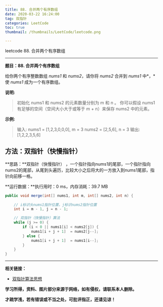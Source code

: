 ```yaml
---
title: 88. 合并两个有序数组
date: 2020-03-22 16:24:00
tag: 双指针
categories: LeetCode
toc: true
thumbnail: /thumbnails/LeetCode/leetcode.png

---
```


leetcode 88. 合并两个有序数组

<!--more-->

---

**题目：88. 合并两个有序数组**

给你两个有序整数数组 *nums1* 和 *nums2*，请你将 *nums2* 合并到 *nums1* 中*，*使 *nums1* 成为一个有序数组。

**说明:**

> 初始化 nums1 和 nums2 的元素数量分别为 m 和 n 。
> 你可以假设 nums1 有足够的空间（空间大小大于或等于 m + n）来保存 nums2 中的元素。

**示例:**

> 输入: 
> 	nums1 = [1,2,3,0,0,0], m = 3
> 	nums2 = [2,5,6],       n = 3
> 输出: [1,2,2,3,5,6]

## 方法：双指针（快慢指针）

**思路：**双指针（快慢指针） ，一个指针指向nums1的尾部，一个指针指向nums2的尾部，从尾到头遍历，比较大小之后将大的一方放入到nums1尾部，指针向前移一格。

**运行数据：**执行用时：0 ms，内存消耗：39.7 MB

```java
public void merge(int[] nums1, int m, int[] nums2, int n) {
		
    // i标识头nums1指针位置，j标识nums2指针位置
    int i = m - 1, j = n - 1;

    // 双指针（快慢指针）算法
    while (j >= 0) {
        if (i < 0 || nums1[i] < nums2[j]) {
            nums1[i + j + 1]  = nums2[j--];
        } else {
            nums1[i + j + 1]  = nums1[i--];
        }
    }
}
```

---

**相关链接：**

- [双指针算法思想](https://crazy-sky.github.io/2020/03/14/双指针/)

**学习所得，资料、图片部分来源于网络，如有侵权，请联系本人删除。**

**才疏学浅，若有错误或不当之处，可批评指正，还请见谅！**